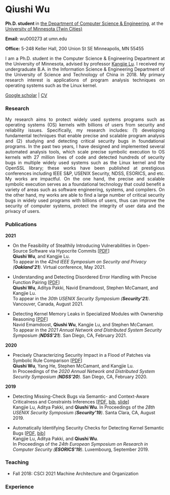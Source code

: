 
# Qiushi Wu

<strong> Ph.D. student </strong> in <span style="color:black">[the Department of Computer Science & Engineering](https://cse.umn.edu/cs)</span>, at the [University of Minnesota (Twin Cities)](https://twin-cities.umn.edu/)

<strong>Email:</strong>
wu000273 at umn.edu

<strong>Office:</strong>
5-248 Keller Hall, 200 Union St SE Minneapolis, MN 55455

<div style="text-align: justify">I am a Ph.D. student in the Computer Science & Engineering Department at the University of Minnesota, advised by professor <a href="https://www-users.cs.umn.edu/~kjlu/">Kangjie Lu</a>. I received my undergraduate B.A. in the Information Science & Engineering Department of the University of Science and Technology of China in 2018. My primary research interest is applications of program analysis techniques on operating systems such as the Linux kernel.</div> 

[Google scholar](https://scholar.google.com/citations?hl=en&user=CLHWfM4AAAAJ)  \| [CV](https://github.com/QiushiWu/QiushiWu.github.io/blob/main/cv/QSW_CV.pdf)

<!--[Link](url) and ![Image](src)-->

### Research
<div style="text-align: justify">My research aims to protect widely used systems programs such as operating systems (OS) kernels with billions of users from security and reliability issues. Specifically, my research includes:
(1) developing fundamental techniques that enable precise and scalable program analysis and
(2) studying and detecting critical security bugs in foundational programs.
In the past two years, I have designed and implemented several automated analysis tools, which scale precise symbolic execution to OS kernels with 27 million lines of code and detected hundreds of security bugs in multiple widely used systems such as the Linux kernel and the OpenSSL library; these works have been published at prestigious conferences including IEEE S&P, USENIX Security, NDSS, ESORICS, and etc. My works are impactful. On the one hand, the precise and scalable symbolic execution serves as a foundational technology that could benefit a variety of areas such as software engineering, systems, and compilers. On the other hand, my works are able to find a large number of critical security bugs in widely used programs with billions of users, thus can improve the security of computer systems, protect the integrity of user data and the privacy of users.</div> 

### Publications

<strong>2021</strong>  
* On the Feasibility of Stealthily Introducing Vulnerabilities in Open-Source Software via Hypocrite Commits \[[PDF](https://github.com/QiushiWu/QiushiWu.github.io/blob/main/papers/OpenSourceInsecurity.pdf)\]  
<strong>Qiushi Wu</strong>, and Kangjie Lu.  
To appear in the <em>42nd IEEE Symposium on Security and Privacy (<strong>Oakland'21</strong>)</em>. Virtual conference, May 2021.
  
* Understanding and Detecting Disordered Error Handling with Precise Function Pairing   \[[PDF](https://github.com/QiushiWu/QiushiWu.github.io/blob/main/papers/hero.pdf)\]   
<strong>Qiushi Wu</strong>, Aditya Pakki, Navid Emamdoost, Stephen McCamant, and Kangjie Lu.  
To appear in the <em>30th USENIX Security Symposium (<strong>Security'21</strong>)</em>. Vancouver, Canada, August 2021.  

* Detecting Kernel Memory Leaks in Specialized Modules with Ownership Reasoning \[[PDF](https://github.com/QiushiWu/QiushiWu.github.io/blob/main/papers/k-meld.pdf)\]  
Navid Emamdoost, <strong>Qiushi Wu</strong>, Kangjie Lu, and Stephen McCamant.  
To appear in the <em>2021 Annual Network and Distributed System Security Symposium (<strong>NDSS'21</strong>)</em>. San Diego, CA, February 2021.  

<strong>2020</strong>  
* Precisely Characterizing Security Impact in a Flood of Patches via Symbolic Rule Comparison \[[PDF](https://github.com/QiushiWu/QiushiWu.github.io/blob/main/papers/sid.pdf)\]  
<strong>Qiushi Wu</strong>, Yang He, Stephen McCamant, and Kangjie Lu.  
In Proceedings of the <em>2020 Annual Network and Distributed System Security Symposium (<strong>NDSS'20</strong>)</em>. San Diego, CA, February 2020.  


<strong>2019</strong>  
* Detecting Missing-Check Bugs via Semantic- and Context-Aware Criticalness and Constraints Inferences \[[PDF](https://github.com/QiushiWu/QiushiWu.github.io/blob/main/papers/crix.pdf), [bib](https://scholar.googleusercontent.com/scholar.bib?q=info:1M8-0sRQwsgJ:scholar.google.com/&output=citation&scisdr=CgUBG7pwENad8aVXKE0:AAGBfm0AAAAAYCRRME0TfqefiIQiCyEXQamqIpPVBuKZ&scisig=AAGBfm0AAAAAYCRRMFLNxaPzoSWs3zNAx7UyguE6QzEZ&scisf=4&ct=citation&cd=-1&hl=en), [slide](https://www.usenix.org/sites/default/files/conference/protected-files/sec19_slides_lu.pdf)\]   
Kangjie Lu, Aditya Pakki, and <strong>Qiushi Wu</strong>.
In Proceedings of the <em>28th USENIX Security Symposium (<strong>Security'19</strong>)</em>. Santa Clara, CA, August 2019.

* Automatically Identifying Security Checks for Detecting Kernel Semantic Bugs  \[[PDF](https://github.com/QiushiWu/QiushiWu.github.io/blob/main/papers/cheq.pdf), [bib](https://scholar.googleusercontent.com/scholar.bib?q=info:t0kKnOhcgTwJ:scholar.google.com/&output=citation&scisdr=CgUBG7pwENad8aVXz0g:AAGBfm0AAAAAYCRR10hTTByddmlanOYLIe2kUGTFUeSG&scisig=AAGBfm0AAAAAYCRR18KHA7BzEMu5n0HxuR10hZa_2T4w&scisf=4&ct=citation&cd=-1&hl=en)\]  
Kangjie Lu, Aditya Pakki, and <strong>Qiushi Wu</strong>.  
In Proceedings of the <em>24th European Symposium on Research in Computer Security (<strong>ESORICS'19</strong>)</em>. Luxembourg, September 2019.

### Teaching
*  Fall 2018: CSCI 2021 Machine Architecture and Organization

### Experience

